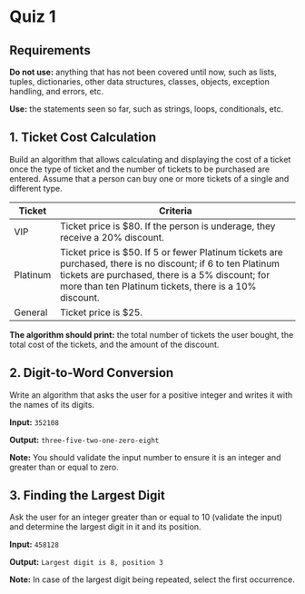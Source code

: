 # Quiz 1

## Requirements

**Do not use:** anything that has not been covered until now, such as lists, tuples, dictionaries, other data structures, classes, objects, exception handling, and errors, etc.

**Use:** the statements seen so far, such as strings, loops, conditionals, etc.

## 1. Ticket Cost Calculation

Build an algorithm that allows calculating and displaying the cost of a ticket once the type of ticket and the number of tickets to be purchased are entered. Assume that a person can buy one or more tickets of a single and different type.

| Ticket   | Criteria                                                                                                                                                                                                                  |
| -------- | ------------------------------------------------------------------------------------------------------------------------------------------------------------------------------------------------------------------------- |
| VIP      | Ticket price is $80. If the person is underage, they receive a 20% discount.                                                                                                                                              |
| Platinum | Ticket price is $50. If 5 or fewer Platinum tickets are purchased, there is no discount; if 6 to ten Platinum tickets are purchased, there is a 5% discount; for more than ten Platinum tickets, there is a 10% discount. |
| General  | Ticket price is $25.                                                                                                                                                                                                      |

**The algorithm should print:** the total number of tickets the user bought, the total cost of the tickets, and the amount of the discount.

## 2. Digit-to-Word Conversion

Write an algorithm that asks the user for a positive integer and writes it with the names of its digits.

**Input:** `352108`

**Output:** `three-five-two-one-zero-eight`

**Note:** You should validate the input number to ensure it is an integer and greater than or equal to zero.

## 3. Finding the Largest Digit

Ask the user for an integer greater than or equal to 10 (validate the input) and determine the largest digit in it and its position.

**Input:** `458128`

**Output:** `Largest digit is 8, position 3`

**Note:** In case of the largest digit being repeated, select the first occurrence.
